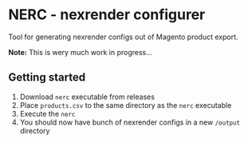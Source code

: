 # NERC - nexrender configurer

Tool for generating nexrender configs out of Magento product export.

**Note:** This is wery much work in progress...

## Getting started

1. Download `nerc` executable from releases
2. Place `products.csv` to the same directory as the `nerc` executable
3. Execute the `nerc`
4. You should now have bunch of nexrender configs in a new `/output` directory


